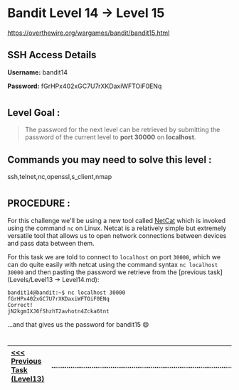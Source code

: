 # Bandit Level 14 -> Level 15 #

https://overthewire.org/wargames/bandit/bandit15.html

## SSH Access Details ##
**Username:**  bandit14

**Password:**  fGrHPx402xGC7U7rXKDaxiWFTOiF0ENq
#

## Level Goal : ##
>The password for the next level can be retrieved by submitting the password of the current level to **port 30000** on **localhost**.


## Commands you may need to solve this level : ##
ssh,telnet,nc,openssl,s_client,nmap

#  
## PROCEDURE : ##

For this challenge we'll be using a new tool called [NetCat]((https://nc110.sourceforge.io/)) which is invoked using the command `nc` on Linux.  Netcat is a relatively simple but extremely versatile tool that allows us to open network connections between devices and pass data between them.

For this task we are told to connect to `localhost` on port `30000`, which we can do quite easily with netcat using the command syntax `nc localhost 30000` and then pasting the password we retrieve from the [previous task](Levels/Level13 -> Level14.md):

```console
bandit14@bandit:~$ nc localhost 30000
fGrHPx402xGC7U7rXKDaxiWFTOiF0ENq
Correct!
jN2kgmIXJ6fShzhT2avhotn4Zcka6tnt
```

...and that gives us the password for bandit15 😄



#
[<<< Previous Task (Level13) ](Level13%20->%20Level14.md)|......................................................................................................| [Next Task (Level15) >>>](Level15%20->%20Level16.md)|
:-|--|-:
